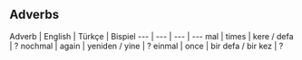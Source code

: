 ## Adverbs


Adverb | English | Türkçe | Bispiel 
--- | --- | --- | ---
mal | times | kere / defa | ?
nochmal | again | yeniden / yine | ?
einmal | once | bir defa / bir kez | ? 
